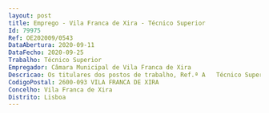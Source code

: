 ```yaml
--- 
layout: post
title: Emprego - Vila Franca de Xira - Técnico Superior
Id: 79975
Ref: OE202009/0543
DataAbertura: 2020-09-11
DataFecho: 2020-09-25
Trabalho: Técnico Superior
Empregador: Câmara Municipal de Vila Franca de Xira
Descricao: Os titulares dos postos de trabalho, Ref.ª A   Técnico Superior (Conservador Restaurador), para além das funções constantes do mapa anexo à LTFP, irão também desempenhar funções de acordo com o estabelecido no mapa de pessoal desta autarquia, nomeadamente as seguintes tarefas   Desenvolver ações de conservação quer conservação preventiva quer conservação curativa, e ações de restauro nos bens culturais do acervo da Câmara Municipal de Vila Franca de Xira, especialmente na área de escultura. Bem como, irá elaborar pareceres técnicos e irá realizar o acompanhamento de obras, concretamente, acompanhamento técnico e fiscalização da execução de intervenções na área da conservação e restauro, no património cultural concelhio por empresas externas à Câmara Municipal, após elaboração dos cadernos de encargos. Irá também desenvolver medidas de prevenção do património nos espaços museológicos concelhios e aplicar as medidas das normas e procedimentos de conservação preventiva, nesta área, prevê se a participação na gestão do acervo municipal e no inventário do património concelhio.
CodigoPostal: 2600-093 VILA FRANCA DE XIRA
Concelho: Vila Franca de Xira
Distrito: Lisboa
--- 
```

